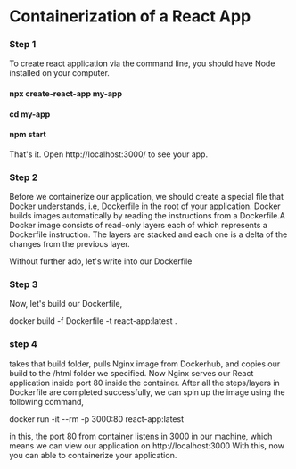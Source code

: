 # Containerization of a React App

### Step 1
To create react application via the command line, you should have Node installed on your computer. 

#### npx create-react-app my-app
#### cd my-app
#### npm start

That's it. Open http://localhost:3000/ to see your app.

### Step 2
Before we containerize our application, we should create a special file that Docker understands, i.e, Dockerfile in the root of your application.
Docker builds images automatically by reading the instructions from a Dockerfile.A Docker image consists of read-only layers each of which represents a Dockerfile instruction. The layers are stacked and each one is a delta of the changes from the previous layer.

Without further ado, let's write into our Dockerfile

### Step 3
Now, let's build our Dockerfile,

docker build -f Dockerfile -t react-app:latest .

### step 4
takes that build folder, pulls Nginx image from Dockerhub, and copies our build to the /html folder we specified. Now Nginx serves our React application inside port 80 inside the container. After all the steps/layers in Dockerfile are completed successfully, we can spin up the image using the following command,

docker run -it --rm -p 3000:80 react-app:latest

in this, the port 80 from container listens in 3000 in our machine, which means we can view our application on http://localhost:3000
With this, now you can able to containerize your application.

